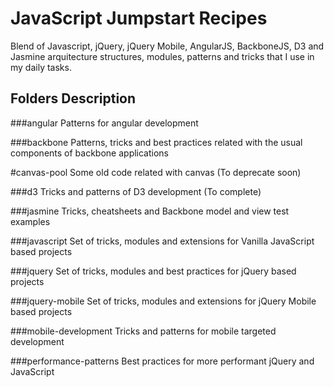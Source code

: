 # JavaScript Jumpstart Recipes

Blend of Javascript, jQuery, jQuery Mobile, AngularJS, BackboneJS, D3 and Jasmine arquitecture structures, modules, patterns and tricks that I use in my daily tasks.

## Folders Description

###angular
Patterns for angular development

###backbone
Patterns, tricks and best practices related with the usual components of backbone applications

#canvas-pool
Some old code related with canvas (To deprecate soon)

###d3
Tricks and patterns of D3 development (To complete)

###jasmine
Tricks, cheatsheets and Backbone model and view test examples

###javascript
Set of tricks, modules and extensions for Vanilla JavaScript based projects

###jquery
Set of tricks, modules and best practices for jQuery based projects

###jquery-mobile
Set of tricks, modules and extensions for jQuery Mobile based projects

###mobile-development
Tricks and patterns for mobile targeted development

###performance-patterns
Best practices for more performant jQuery and JavaScript